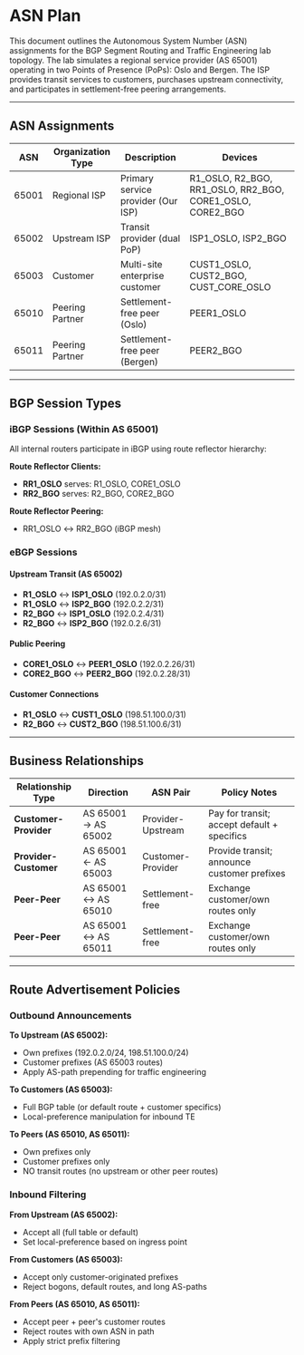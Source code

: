 # ASN Plan

This document outlines the Autonomous System Number (ASN) assignments for the BGP Segment Routing and Traffic Engineering lab topology. The lab simulates a regional service provider (AS 65001) operating in two Points of Presence (PoPs): Oslo and Bergen. The ISP provides transit services to customers, purchases upstream connectivity, and participates in settlement-free peering arrangements.

---

## ASN Assignments

| ASN    | Organization Type | Description                         | Devices                                                   |
|--------|-------------------|-------------------------------------|-----------------------------------------------------------|
| 65001  | Regional ISP      | Primary service provider (Our ISP)  | R1_OSLO, R2_BGO, RR1_OSLO, RR2_BGO, CORE1_OSLO, CORE2_BGO |
| 65002  | Upstream ISP      | Transit provider (dual PoP)         | ISP1_OSLO, ISP2_BGO                                       |
| 65003  | Customer          | Multi-site enterprise customer      | CUST1_OSLO, CUST2_BGO, CUST_CORE_OSLO                     |
| 65010  | Peering Partner   | Settlement-free peer (Oslo)         | PEER1_OSLO                                                |
| 65011  | Peering Partner   | Settlement-free peer (Bergen)       | PEER2_BGO                                                 |

---

## BGP Session Types

### iBGP Sessions (Within AS 65001)
All internal routers participate in iBGP using route reflector hierarchy:

**Route Reflector Clients:**
- **RR1_OSLO** serves: R1_OSLO, CORE1_OSLO
- **RR2_BGO** serves: R2_BGO, CORE2_BGO

**Route Reflector Peering:**
- RR1_OSLO ↔ RR2_BGO (iBGP mesh)

### eBGP Sessions

#### Upstream Transit (AS 65002)
- **R1_OSLO** ↔ **ISP1_OSLO** (192.0.2.0/31)
- **R1_OSLO** ↔ **ISP2_BGO** (192.0.2.2/31)
- **R2_BGO** ↔ **ISP1_OSLO** (192.0.2.4/31)
- **R2_BGO** ↔ **ISP2_BGO** (192.0.2.6/31)

#### Public Peering
- **CORE1_OSLO** ↔ **PEER1_OSLO** (192.0.2.26/31)
- **CORE2_BGO** ↔ **PEER2_BGO** (192.0.2.28/31)

#### Customer Connections
- **R1_OSLO** ↔ **CUST1_OSLO** (198.51.100.0/31)
- **R2_BGO** ↔ **CUST2_BGO** (198.51.100.6/31)

---

## Business Relationships

| Relationship Type     | Direction           | ASN Pair          | Policy Notes                                |
|-----------------------|---------------------|-------------------|---------------------------------------------|
| **Customer-Provider** | AS 65001 → AS 65002 | Provider-Upstream | Pay for transit; accept default + specifics |
| **Provider-Customer** | AS 65001 ← AS 65003 | Customer-Provider | Provide transit; announce customer prefixes |
| **Peer-Peer**         | AS 65001 ↔ AS 65010 | Settlement-free   | Exchange customer/own routes only           |
| **Peer-Peer**         | AS 65001 ↔ AS 65011 | Settlement-free   | Exchange customer/own routes only           |

---

## Route Advertisement Policies

### Outbound Announcements

**To Upstream (AS 65002):**
- Own prefixes (192.0.2.0/24, 198.51.100.0/24)
- Customer prefixes (AS 65003 routes)
- Apply AS-path prepending for traffic engineering

**To Customers (AS 65003):**
- Full BGP table (or default route + customer specifics)
- Local-preference manipulation for inbound TE

**To Peers (AS 65010, AS 65011):**
- Own prefixes only
- Customer prefixes only
- NO transit routes (no upstream or other peer routes)

### Inbound Filtering

**From Upstream (AS 65002):**
- Accept all (full table or default)
- Set local-preference based on ingress point

**From Customers (AS 65003):**
- Accept only customer-originated prefixes
- Reject bogons, default routes, and long AS-paths

**From Peers (AS 65010, AS 65011):**
- Accept peer + peer's customer routes
- Reject routes with own ASN in path
- Apply strict prefix filtering 